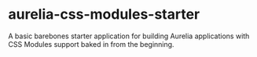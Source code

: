 # aurelia-css-modules-starter
A basic barebones starter application for building Aurelia applications with CSS Modules support baked in from the beginning.
